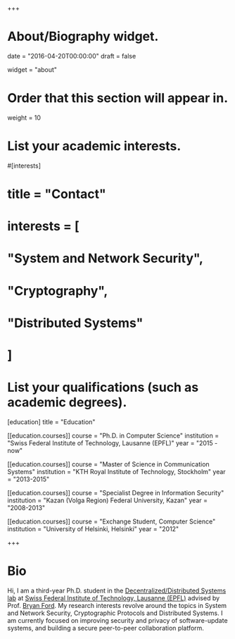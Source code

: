 +++
# About/Biography widget.

date = "2016-04-20T00:00:00"
draft = false

widget = "about"

# Order that this section will appear in.
weight = 10

# List your academic interests.
#[interests]
#  title = "Contact"
#  interests = [
#    "System and Network Security",
#    "Cryptography",
#    "Distributed Systems"
#  ]

# List your qualifications (such as academic degrees).
[education]
  title = "Education"

[[education.courses]]
  course = "Ph.D. in Computer Science"
  institution = "Swiss Federal Institute of Technology, Lausanne (EPFL)"
  year = "2015 - now"

[[education.courses]]
  course = "Master of Science in Communication Systems"
  institution = "KTH Royal Institute of Technology, Stockholm"
  year = "2013-2015"

[[education.courses]]
  course = "Specialist Degree in Information Security"
  institution = "Kazan (Volga Region) Federal University, Kazan"
  year = "2008-2013"
  
[[education.courses]]
  course = "Exchange Student, Computer Science"
  institution = "University of Helsinki, Helsinki"
  year = "2012"
 
+++

# Bio

Hi, I am a third-year Ph.D. student in the [Decentralized/Distributed Systems lab](https://dedis.epfl.ch/) at
[Swiss Federal Institute of Technology, Lausanne (EPFL)](http://www.epfl.ch/index.en.html)
advised by Prof. [Bryan Ford](http://bford.info/).
My research interests revolve around the topics in System and Network Security, Cryptographic Protocols and Distributed Systems.
I am currently focused on improving security and privacy of software-update systems, and building a secure peer-to-peer collaboration
platform.
